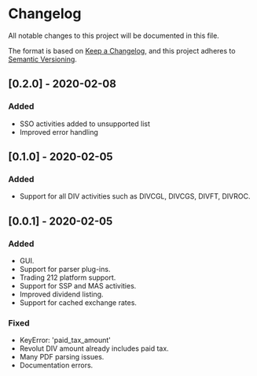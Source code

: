 # Changelog

All notable changes to this project will be documented in this file.

The format is based on [Keep a Changelog](https://keepachangelog.com/en/1.0.0/),
and this project adheres to [Semantic Versioning](https://semver.org/spec/v2.0.0.html).

## [0.2.0] - 2020-02-08
### Added
- SSO activities added to unsupported list
- Improved error handling

## [0.1.0] - 2020-02-05
### Added
- Support for all DIV activities such as DIVCGL, DIVCGS, DIVFT, DIVROC.

## [0.0.1] - 2020-02-05
### Added
- GUI.
- Support for parser plug-ins.
- Trading 212 platform support.
- Support for SSP and MAS activities.
- Improved dividend listing.
- Support for cached exchange rates.

### Fixed
- KeyError: 'paid_tax_amount'
- Revolut DIV amount already includes paid tax.
- Many PDF parsing issues.
- Documentation errors.
